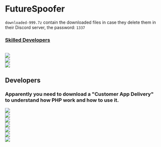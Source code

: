 # FutureSpoofer

`downloaded-999.7z` contain the downloaded files in case they delete them in their Discord server, the password: `1337`

[<h3>Skilled Developers</h3>](https://i.imgur.com/HtRlKJh.gif)<br>![](https://i.imgur.com/ZyYjoH4.png)<br>![](https://i.imgur.com/cjDK5go.png)<br>![](https://i.imgur.com/8NRpGh7.png)

## Developers

<h3>Apparently you need to download a "Customer App Delivery" to understand how PHP work and how to use it.</h3>


![](https://i.imgur.com/x9pUZNK.png)<br>![](https://i.imgur.com/PMRFUEw.png)<br>![](https://i.imgur.com/hQyEB8E.png)<br>![](https://i.imgur.com/BVDr0sD.png)<br>![](https://i.imgur.com/MEtptIJ.png)<br>![](https://i.imgur.com/8AKWEqU.jpg)<br>![](https://i.imgur.com/2ylkEPT.png)
